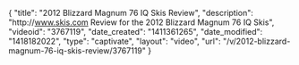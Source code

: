 {
    "title": "2012 Blizzard Magnum 76 IQ Skis Review",
    "description": "http:\/\/www.skis.com Review for the 2012 Blizzard Magnum 76 IQ Skis",
    "videoid": "3767119",
    "date_created": "1411361265",
    "date_modified": "1418182022",
    "type": "captivate",
    "layout": "video",
    "url": "\/v\/2012-blizzard-magnum-76-iq-skis-review\/3767119"
}